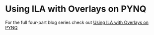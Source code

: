 # Using ILA with Overlays on PYNQ

For the full four-part blog series check out [Using ILA with Overlays on PYNQ](TODO)